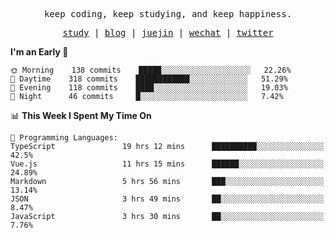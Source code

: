<p align="center">
  <samp>
    <span>keep coding, keep studying, and keep happiness.</span>
  </samp>
</p>

<p align="center">
  <samp>
    <a href="https://github.com/ouduidui/fe-study">study</a> |
    <a href="https://ouduidui.cn">blog</a>  |
    <a href="https://juejin.cn/user/4309700183594366">juejin</a> |
    <a href="https://user-images.githubusercontent.com/54696834/159862985-5fbb577a-ba1b-4941-9f99-98cee13b7a60.jpeg">wechat</a> |
    <a href="https://twitter.com/ouduidui">twitter</a>
  </samp>
</p>

<!--START_SECTION:waka-->
**I'm an Early 🐤** 

```text
🌞 Morning    138 commits    █████░░░░░░░░░░░░░░░░░░░░   22.26% 
🌆 Daytime    318 commits    ████████████░░░░░░░░░░░░░   51.29% 
🌃 Evening    118 commits    ████░░░░░░░░░░░░░░░░░░░░░   19.03% 
🌙 Night      46 commits     █░░░░░░░░░░░░░░░░░░░░░░░░   7.42%

```


📊 **This Week I Spent My Time On** 

```text
💬 Programming Languages: 
TypeScript               19 hrs 12 mins      ██████████░░░░░░░░░░░░░░░   42.5% 
Vue.js                   11 hrs 15 mins      ██████░░░░░░░░░░░░░░░░░░░   24.89% 
Markdown                 5 hrs 56 mins       ███░░░░░░░░░░░░░░░░░░░░░░   13.14% 
JSON                     3 hrs 49 mins       ██░░░░░░░░░░░░░░░░░░░░░░░   8.47% 
JavaScript               3 hrs 30 mins       ██░░░░░░░░░░░░░░░░░░░░░░░   7.76%

```


<!--END_SECTION:waka-->
